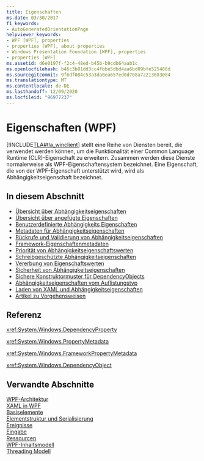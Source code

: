 ```yaml
---
title: Eigenschaften
ms.date: 03/30/2017
f1_keywords:
- AutoGeneratedOrientationPage
helpviewer_keywords:
- WPF [WPF], properties
- properties [WPF], about properties
- Windows Presentation Foundation [WPF], properties
- properties [WPF]
ms.assetid: d6e0197f-f2c4-48ed-b45b-b9cdb64aab1c
ms.openlocfilehash: b46c3b81dd3cc4fbbe5dbd4aa6bd09bfe525488d
ms.sourcegitcommit: 9f6df084c53a3da0ea657ed0d708a72213683084
ms.translationtype: MT
ms.contentlocale: de-DE
ms.lasthandoff: 12/09/2020
ms.locfileid: "96977237"
---
```

# <a name="properties-wpf"></a>Eigenschaften (WPF)
[!INCLUDE[TLA#tla_winclient](../../../includes/tlasharptla-winclient-md.md)] stellt eine Reihe von Diensten bereit, die verwendet werden können, um die Funktionalität einer Common Language Runtime (CLR)-Eigenschaft zu erweitern. Zusammen werden diese Dienste normalerweise als WPF-Eigenschaftensystem bezeichnet. Eine Eigenschaft, die von der WPF-Eigenschaft unterstützt wird, wird als Abhängigkeitseigenschaft bezeichnet.  
  
## <a name="in-this-section"></a>In diesem Abschnitt  

- [Übersicht über Abhängigkeitseigenschaften](dependency-properties-overview.md)
- [Übersicht über angefügte Eigenschaften](attached-properties-overview.md)
- [Benutzerdefinierte Abhängigkeits Eigenschaften](custom-dependency-properties.md)
- [Metadaten für Abhängigkeitseigenschaften](dependency-property-metadata.md)
- [Rückrufe und Validierung von Abhängigkeitseigenschaften](dependency-property-callbacks-and-validation.md)
- [Framework-Eigenschaftenmetadaten](framework-property-metadata.md)
- [Priorität von Abhängigkeitseigenschaftswerten](dependency-property-value-precedence.md)
- [Schreibgeschützte Abhängigkeitseigenschaften](read-only-dependency-properties.md)
- [Vererbung von Eigenschaftswerten](property-value-inheritance.md)
- [Sicherheit von Abhängigkeitseigenschaften](dependency-property-security.md)
- [Sichere Konstruktormuster für DependencyObjects](safe-constructor-patterns-for-dependencyobjects.md)
- [Abhängigkeitseigenschaften vom Auflistungstyp](collection-type-dependency-properties.md)
- [Laden von XAML und Abhängigkeitseigenschaften](xaml-loading-and-dependency-properties.md)
- [Artikel zu Vorgehensweisen](properties-how-to-topics.md)
  
## <a name="reference"></a>Referenz  
 <xref:System.Windows.DependencyProperty>  
  
 <xref:System.Windows.PropertyMetadata>  
  
 <xref:System.Windows.FrameworkPropertyMetadata>  
  
 <xref:System.Windows.DependencyObject>  
  
## <a name="related-sections"></a>Verwandte Abschnitte  
 [WPF-Architektur](wpf-architecture.md)  
  [XAML in WPF](xaml-in-wpf.md)  
  [Basiselemente](base-elements.md)  
  [Elementstruktur und Serialisierung](element-tree-and-serialization.md)  
  [Ereignisse](events-wpf.md)  
  [Eingabe](input-wpf.md)  
  [Ressourcen](resources-wpf.md)  
  [WPF-Inhaltsmodell](../controls/wpf-content-model.md)  
  [Threading Modell](threading-model.md)
